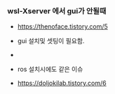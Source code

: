 


### wsl-Xserver 에서 gui가 안될때

- https://thenoface.tistory.com/5

- gui 설치및 셋팅이 필요함.
- 
- ros 설치시에도 같은 이슈
- https://doljokilab.tistory.com/6

